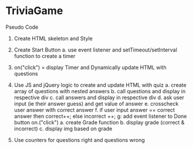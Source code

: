 # TriviaGame

Pseudo Code

1. Create HTML skeleton and Style

2. Create Start Button
	a. use event listener and setTimeout/setInterval function to create a timer

3. on("click") = display Timer and Dynamically update HTML with questions

4. Use JS and jQuery logic to create and update HTML with quiz
	a. create array of questions with nested answers
	b. call questions and display in respective div
	c. call answers and display in respective div
	d. ask user input (ie their answer guess) and get value of answer
	e. crosscheck user answer with correct answer
	f. if user input answer == correct answer 
		then correct++;
		else incorrect ++;
	g: add event listener to Done button on.("click")
		a. 	create Grade function
		b. display grade (correct & incorrect)
		c. display img based on grade


5. Use counters for questions right and questions wrong